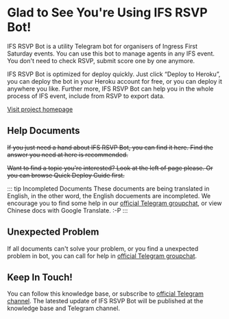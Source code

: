 # Glad to See You're Using IFS RSVP Bot!
IFS RSVP Bot is a utility Telegram bot for organisers of Ingress First Saturday events. You can use this bot to manage agents in any IFS event. You don't need to check RSVP, submit score one by one anymore.

IFS RSVP Bot is optimized for deploy quickly. Just click “Deploy to Heroku”, you can deploy the bot in your Heroku account for free, or you can deploy it anywhere you like. Further more, IFS RSVP Bot can help you in the whole process of IFS event, include from RSVP to export data.

[Visit project homepage](https://github.com/Astrian/IFS-RSVP-Bot/)

## Help Documents
~~If you just need a hand about IFS RSVP Bot, you can find it here. Find the answer you need at here is recommended.~~

~~Want to find a topic you're interested? Look at the left of page please. Or you can browse Quick Deploy Guide first.~~

::: tip Incompleted Documents
These documents are being translated in English, in the other word, the English docuements are incompleted. We encourage you to find some help in our [official Telegram groupchat](https://t.me/joinchat/A0P0mxHipaEeJ-4vzKgTuQ), or view Chinese docs with Google Translate. :-P
:::

## Unexpected Problem
If all documents can't solve your problem, or you find a unexpected problem in bot, you can call for help in [official Telegram groupchat](https://t.me/joinchat/A0P0mxHipaEeJ-4vzKgTuQ).

## Keep In Touch!
You can follow this knowledge base, or subscribe to [official Telegram channel](https://t.me/ifsrsvpbot). The latested update of IFS RSVP Bot will be published at the knowledge base and Telegram channel.